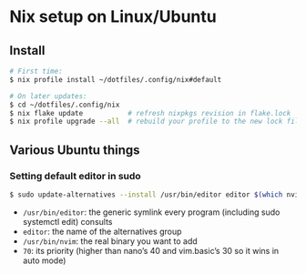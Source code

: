 # Nix setup on Linux/Ubuntu

## Install

```sh
# First time:
$ nix profile install ~/dotfiles/.config/nix#default

# On later updates:
$ cd ~/dotfiles/.config/nix
$ nix flake update           # refresh nixpkgs revision in flake.lock
$ nix profile upgrade --all  # rebuild your profile to the new lock file
```

## Various Ubuntu things

### Setting default editor in sudo
```sh
$ sudo update-alternatives --install /usr/bin/editor editor $(which nvim) 70
```
* `/usr/bin/editor`: the generic symlink every program (including sudo systemctl edit) consults
* `editor`: the name of the alternatives group
* `/usr/bin/nvim`: the real binary you want to add
* `70`: its priority (higher than nano’s 40 and vim.basic’s 30 so it wins in auto mode)
